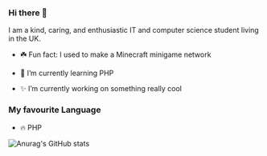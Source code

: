 ### Hi there 👋
I am a kind, caring, and enthusiastic IT and computer science student living in the UK.
- ☘️ Fun fact: I used to make a Minecraft minigame network
- 🌱 I’m currently learning PHP 

- ✨ I’m currently working on something really cool 

### My favourite Language 
- 🔥 PHP

![Anurag's GitHub stats](https://github-readme-stats.vercel.app/api?username=exenaleurope&show_icons=true&theme=dark)

<!--
**ExenalEurope/ExenalEurope** is a ✨ _special_ ✨ repository because its `README.md` (this file) appears on your GitHub profile.

Here are some ideas to get you started:

- 🔭 I’m currently working on ... 
- 👯 I’m looking to collaborate on ...
- 🤔 I’m looking for help with ...
- 💬 Ask me about ...
- 📫 How to reach me: ...
- 😄 Pronouns: ...

-->
